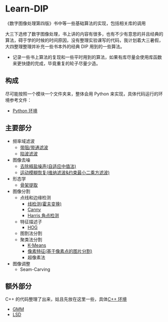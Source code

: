 # Learn-DIP

《数字图像处理第四版》书中等一些基础算法的实现，包括相关库的调用

大三下选修了数字图像处理，书上讲的内容有很多，也有不少有意思的并且经典的算法，碍于学的时候的时间原因，没有整理实验课写的代码，我计划着大三暑假，大四整理整理并补充一些书本外的经典 DIP 用到的一些算法。

- 记录一些书上算法的复现和一些平时用到的算法，如果有库尽量会使用库函数来更快捷的完成，毕竟重复的轮子尽量少造。

## 构成

尽可能按照一个模块一个文件夹来，整体会用 Python 来实现，具体代码运行的环境参考文件：
- [Python 环境](./env_Python.md)


## 主要部分

- 频率域滤波
  - [带阻/带通滤波](FrequencyDomainFilter/band-stop.py)
  - [陷波滤波](FrequencyDomainFilter/notch.py)
- 图像去噪
  - [去除椒盐噪声(自适应中值法)](Denoising/AdaptMedianFilter)
  - [运动模糊恢复(维纳滤波&约束最小二乘方滤波)](Denoising/MotionBlurRecovery)
- 形态学
  - [骨架提取](Morphology/Skeleton)
- 图像分割
  - 点线和边缘检测
    - [线检测(霍夫变换)](ImageSegmentation/LowLevelDetector/Hough)
    - [Canny](ImageSegmentation/LowLevelDetector/Canny)
    - [Harris 角点检测](ImageSegmentation/FeatureDescriptors/HOG/harris.py)
  - 特征描述子
    - [HOG](ImageSegmentation/FeatureDescriptors/HOG)
  - 图割法分割
  - 聚类法分割
    - [K-Means](ImageSegmentation/Clustering/K-Means/segmentation.py)
    - [像素特征(基于像素点的图片分割)](ImageSegmentation/Clustering/Pixel-Features)
    - 超像素法
- 图像调整
  - Seam-Carving
  
## 额外部分

C++ 的代码整理了出来，姑且先放在这里一些，具体[C++ 环境](./env_CXX.md)

- [GMM](CXX/GMM/CXX)
- [LSD](CXX/LSD)
